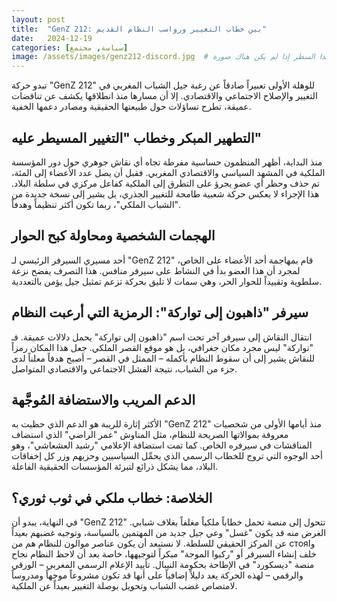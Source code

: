 ```yaml
---
layout: post
title:  "GenZ 212: بين خطاب التغيير ورواسب النظام القديم"
date:   2024-12-19
categories: [سياسة, مجتمع]
image: /assets/images/genz212-discord.jpg  # اختياري - يمكنك حذف هذا السطر إذا لم يكن هناك صورة
---
```


تبدو حركة "GenZ 212" للوهلة الأولى تعبيراً صادقاً عن رغبة جيل الشباب المغربي في التغيير والإصلاح الاجتماعي والاقتصادي. إلا أن مسارها منذ انطلاقها يكشف عن تناقضات عميقة، تطرح تساؤلات حول طبيعتها الحقيقية ومصادر دعمها الخفية.

## التطهير المبكر وخطاب "التغيير المسيطر عليه"

منذ البداية، أظهر المنظمون حساسية مفرطة تجاه أي نقاش جوهري حول دور المؤسسة الملكية في المشهد السياسي والاقتصادي المغربي. فقبل أن يصل عدد الأعضاء إلى المئة، تم حذف وحظر أي عضو يجرؤ على التطرق إلى الملكية كفاعل مركزي في سلطة البلاد. هذا الإجراء لا يعكس حركة شعبية طامحة للتغيير الجذري، بل يشير إلى نسخة جديدة من "الشباب الملكي"، ربما تكون أكثر تنظيماً وهدفاً.

## الهجمات الشخصية ومحاولة كبح الحوار

أحد مسيري السيرفر الرئيسي لـ "GenZ 212" قام بمهاجمة أحد الأعضاء على الخاص، لمجرد أن هذا العضو بدأ في النشاط على سيرفر منافس. هذا التصرف يفضح نزعة سلطوية وتقييداً للحوار الحر، وهي سمات لا تليق بحركة تزعم تمثيل جيل يؤمن بالتعددية.

## سيرفر "ذاهبون إلى تواركة": الرمزية التي أرعبت النظام

انتقال النقاش إلى سيرفر آخر تحت اسم "ذاهبون إلى تواركة" يحمل دلالات عميقة. فـ "تواركة" ليس مجرد مكان جغرافي، بل هو موقع القصر الملكي. جعل هذا المكان رمزاً للنقاش يشير إلى أن سقوط النظام بأكمله – الممثل في القصر – أصبح هدفاً معلناً لدى جزء من الشباب، نتيجة الفشل الاجتماعي والاقتصادي المتواصل.

## الدعم المريب والاستضافة المُوجَّهة

الأكثر إثارة للريبة هو الدعم الذي حظيت به "GenZ 212" منذ أيامها الأولى من شخصيات معروفة بموالاتها الصريحة للنظام، مثل المناوش "عمر الراضي" الذي استضاف المناقشات في سيرفره الخاص. كما تمت استضافة الإعلامي "رشيد العشعاشي"، وهو أحد الوجوه التي تروج للخطاب الرسمي الذي يحمِّل السياسيين وحزبهم وزر كل إخفاقات البلاد، مما يشكل ذرائع لتبرئة المؤسسات الحقيقية الفاعلة.

## الخلاصة: خطاب ملكي في ثوب ثوري؟

في النهاية، يبدو أن "GenZ 212" تتحول إلى منصة تحمل خطاباً ملكياً مغلفاً بغلاف شبابي. الغرض منه قد يكون "غسل" وعي جيل جديد من المهتمين بالسياسة، وتوجيه غضبهم بعيداً عن المركز الحقيقي للسلطة. لا نستبعد أن يكون عناصر موالون للنظام هم من стояوا خلف إنشاء السيرفر أو "ركبوا الموجة" مبكراً لتوجيهها، خاصة بعد أن لاحظ النظام نجاح منصة "ديسكورد" في الإطاحة بحكومة النيبال. تأييد الإعلام الرسمي المغربي – الورقي والرقمي – لهذه الحركة يعد دليلاً إضافياً على أنها قد تكون مشروعاً موجهاً ومدروساً لامتصاص غضب الشباب وتحويل بوصلة التغيير بعيداً عن الملكية.